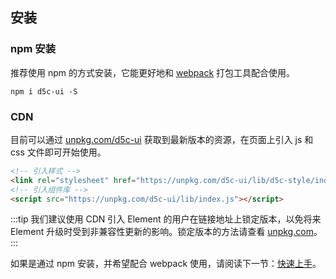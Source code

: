 ## 安装

### npm 安装

推荐使用 npm 的方式安装，它能更好地和 [webpack](https://webpack.js.org/) 打包工具配合使用。

```shell
npm i d5c-ui -S
```

### CDN

目前可以通过 [unpkg.com/d5c-ui](https://unpkg.com/d5c-ui/) 获取到最新版本的资源，在页面上引入 js 和 css 文件即可开始使用。

```html
<!-- 引入样式 -->
<link rel="stylesheet" href="https://unpkg.com/d5c-ui/lib/d5c-style/index.css">
<!-- 引入组件库 -->
<script src="https://unpkg.com/d5c-ui/lib/index.js"></script>
```

:::tip
我们建议使用 CDN 引入 Element 的用户在链接地址上锁定版本，以免将来 Element 升级时受到非兼容性更新的影响。锁定版本的方法请查看 [unpkg.com](https://unpkg.com)。
:::


如果是通过 npm 安装，并希望配合 webpack 使用，请阅读下一节：[快速上手](/#/zh-CN/component/quickstart)。
